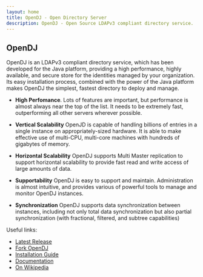 ```yaml
---
layout: home
title: OpenDJ - Open Directory Server
description: OpenDJ - Open Source LDAPv3 compliant directory service.
---
```

## OpenDJ
OpenDJ is an LDAPv3 compliant directory service, which has been developed for the Java platform, providing a high performance, highly available, and secure store for the identities managed by your organization. Its easy installation process, combined with the power of the Java platform makes OpenDJ the simplest, fastest directory to deploy and manage.

* **High Perfomance**. Lots of features are important, but performance is almost always near the top of the list. It needs to be extremely fast, outperforming all other servers wherever possible.

* **Vertical Scalability**  OpenJD is capable of handling billions of entries in a single instance on appropriately-sized hardware. It is able to make effective use of multi-CPU, multi-core machines with hundreds of gigabytes of memory.

* **Horizontal Scalability** OpenDJ supports Multi Master replication to support horizontal scalability to provide fast read and write access of large amounts of data.

* **Supportability** OpenDJ is easy to support and maintain. Administration is almost intuitive, and provides various of powerful tools to manage and monitor OpenDJ instances.

* **Synchronization** OpenDJ supports data synchronization between instances, including not only total data synchronization but also partial synchronization (with fractional, filtered, and subtree capabilities)


Useful links:
* [Latest Release](https://github.com/OpenIdentityPlatform/OpenDJ/releases)
* [Fork OpenDJ](https://github.com/OpenIdentityPlatform/OpenDJ)
* [Installation Guide](https://github.com/OpenIdentityPlatform/OpenDJ/wiki/Installation-Guide)
* [Documentation](https://github.com/OpenIdentityPlatform/OpenDJ/wiki/Documentation)
* [On Wikipedia](https://en.wikipedia.org/wiki/OpenDJ)
